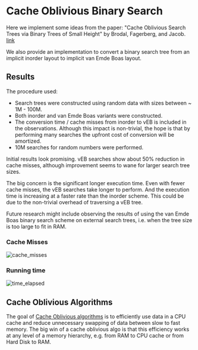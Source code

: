 # Cache Oblivious Binary Search

Here we implement some ideas from the paper: "Cache Oblivious Search Trees via
Binary Trees of Small Height" by Brodal, Fagerberg, and Jacob. [link](http://dl.acm.org/citation.cfm?id=545386)

We also provide an implementation to convert a binary search tree from an
implicit inorder layout to implicit van Emde Boas layout.

## Results

The procedure used:

 * Search trees were constructed using random data with sizes between ~ 1M - 100M.
 * Both inorder and van Emde Boas variants were constructed.
  * The conversion time / cache misses from inorder to vEB is included in the
  observations. Although this impact is non-trivial, the hope is that by
  performing many searches the upfront cost of conversion will be amortized.
 * 10M searches for random numbers were performed.

Initial results look promising. vEB searches show about 50% reduction in cache
misses, although improvement seems to wane for larger search tree sizes.

The big concern is the significant longer execution time. Even with fewer cache
misses, the vEB searches take longer to perform. And the execution time is
increasing at a faster rate than the inorder scheme. This could be due to the
non-trivial overhead of traversing a vEB tree.

Future research might include observing the results of using the van Emde Boas
binary search scheme on external search trees, i.e. when the tree size is too
large to fit in RAM.

### Cache Misses

![cache_misses](https://raw.githubusercontent.com/jlas/sample-code/master/datastructures/binsearch/media/cache_misses.png)

### Running time

![time_elapsed](https://raw.githubusercontent.com/jlas/sample-code/master/datastructures/binsearch/media/time_elapsed.png)

## Cache Oblivious Algorithms

The goal of [Cache Oblivious algorithms](https://en.wikipedia.org/wiki/Cache-oblivious_algorithm)
is to efficiently use data in a CPU cache and reduce unnecessary swapping of
data between slow to fast memory. The big win of a cache oblivious algo is that
this efficiency works at any level of a memory hierarchy, e.g. from RAM to CPU
cache or from Hard Disk to RAM.
